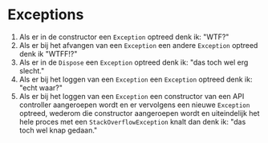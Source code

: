 # Exceptions

1. Als er in de constructor een `Exception` optreed denk ik: "WTF?"
2. Als er bij het afvangen van een `Exception` een andere `Exception` optreed denk ik "WTFF!?"
3. Als er in de `Dispose` een `Exception` optreed denk ik: "das toch wel erg slecht."
4. Als er bij het loggen van een `Exception` een `Exception` optreed denk ik: "echt waar?"
5. Als er bij het loggen van een `Exception` een constructor van een API controller aangeroepen wordt en
er vervolgens een nieuwe `Exception` optreed, wederom die constructor aangeroepen wordt en uiteindelijk
het hele proces met een `StackOverflowException` knalt dan denk ik: "das toch wel knap gedaan."